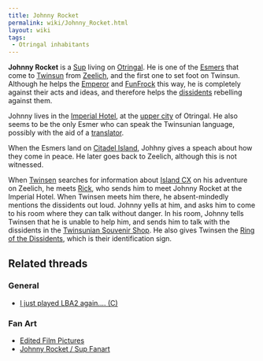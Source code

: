 ```yaml
---
title: Johnny Rocket
permalink: wiki/Johnny_Rocket.html
layout: wiki
tags:
 - Otringal inhabitants
---
```


**Johnny Rocket** is a [Sup](Sup "wikilink") living on
[Otringal](Otringal "wikilink"). He is one of the
[Esmers](Esmer "wikilink") that come to [Twinsun](Twinsun "wikilink")
from [Zeelich](Zeelich "wikilink"), and the first one to set foot on
Twinsun. Although he helps the [Emperor](Emperor "wikilink") and
[FunFrock](FunFrock "wikilink") this way, he is completely against their
acts and ideas, and therefore helps the
[dissidents](dissidents "wikilink") rebelling against them.

Johnny lives in the [Imperial Hotel](Imperial_Hotel "wikilink"), at the
[upper city](upper_city "wikilink") of Otringal. He also seems to be the
only Esmer who can speak the Twinsunian language, possibly with the aid
of a [translator](translator "wikilink").

When the Esmers land on [Citadel Island](Citadel_Island "wikilink"),
Johhny gives a speach about how they come in peace. He later goes back
to Zeelich, although this is not witnessed.

When [Twinsen](Twinsen "wikilink") searches for information about
[Island CX](Island_CX "wikilink") on his adventure on Zeelich, he meets
[Rick](Rick "wikilink"), who sends him to meet Johnny Rocket at the
Imperial Hotel. When Twinsen meets him there, he absent-mindedly
mentions the dissidents out loud. Johnny yells at him, and asks him to
come to his room where they can talk without danger. In his room, Johnny
tells Twinsen that he is unable to help him, and sends him to talk with
the dissidents in the [Twinsunian Souvenir
Shop](Twinsunian_Souvenir_Shop "wikilink"). He also gives Twinsen the
[Ring of the Dissidents](Ring_of_the_Dissidents "wikilink"), which is
their identification sign.

## Related threads

### General

- [I just played LBA2 again....
  (C)](https://forum.magicball.net/showthread.php?t=540)

### Fan Art

- [Edited Film
  Pictures](http://forum.magicball.net/showthread.php?p=226830#post226830)
- [Johnny Rocket / Sup
  Fanart](https://forum.magicball.net/showthread.php?t=3963)
